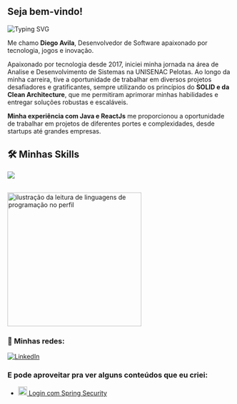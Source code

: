 ## Seja bem-vindo!
<img href="https://git.io/typing-svg"><img src="https://readme-typing-svg.herokuapp.com?pause=1000&random=false&width=435&lines=💻+Desenvolvedor+Java+e+ReactJs." alt="Typing SVG"/>
 <p>Me chamo <b>Diego Avila</b>, Desenvolvedor de Software apaixonado por tecnologia, jogos e inovação.</p>
 <p>Apaixonado por tecnologia desde 2017, iniciei minha jornada na área de Analise e Desenvolvimento de Sistemas na UNISENAC Pelotas. Ao longo da minha carreira, tive a oportunidade de trabalhar em diversos projetos desafiadores e gratificantes, sempre utilizando os princípios do <b>SOLID e da Clean Architecture</b>, que me permitiram aprimorar minhas habilidades e entregar soluções robustas e escaláveis.</p>
 <p><b>Minha experiência com Java e ReactJs</b> me proporcionou a oportunidade de trabalhar em projetos de diferentes portes e complexidades, desde startups até grandes empresas.</p>

## 🛠️ Minhas Skills

<p align="left">
  <a href="https://skillicons.dev">
    <img src="https://skillicons.dev/icons?i=java,react,nodejs,spring,docker,unreal,postgres" />
  </a>
</p>
<br>

<div>
  <img height="300em"   src="https://github-readme-stats.vercel.app/api/top-langs/?username=DiegoBorraz&theme=dracula&hide_langs_below=1" alt="ilustração da leitura de linguagens de   programação no perfil"/>
</div>

### 📱 Minhas redes:

<p align="left">
  <a href="https://www.linkedin.com/in/diego-avila-91725b192" title="LinkedIn">
  <img src="https://img.shields.io/badge/-Linkedin-0e76a8?style=flat-square&logo=Linkedin&logoColor=white&link=/" alt="LinkedIn"/></a>
</p>

### E pode aproveitar pra ver alguns conteúdos que eu criei:
- <a href="https://github.com/DiegoBorraz/login-spring-security/blob/master/README.md">
  <img height="20" src="https://raw.githubusercontent.com/jmnote/z-icons/master/svg/java.svg"> Login com Spring Security  
  </a>
